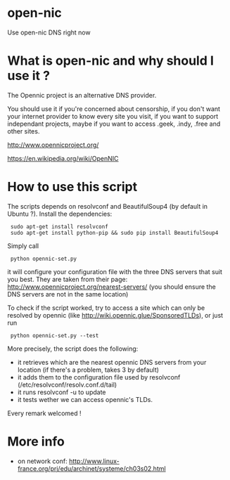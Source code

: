 open-nic
========

Use open-nic DNS right now

What is open-nic and why should I use it ?
=================
The Opennic project is an alternative DNS provider.

You should use it if you're concerned about censorship, if you don't
want your internet provider to know every site you visit, if you want
to support independant projects, maybe if you want to access .geek,
.indy, .free and other sites.

http://www.opennicproject.org/

https://en.wikipedia.org/wiki/OpenNIC


How to use this script
======================

The scripts depends on resolvconf and BeautifulSoup4 (by default in Ubuntu ?).
Install the dependencies:

     sudo apt-get install resolvconf
     sudo apt-get install python-pip && sudo pip install BeautifulSoup4

Simply call

     python opennic-set.py

it will configure your configuration file with the three DNS servers
that suit you best. They are taken from their page: http://www.opennicproject.org/nearest-servers/
(you should ensure the DNS servers are not in the same location)

To check if the script worked, try to access a site which can only be resolved by opennic (like http://wiki.opennic.glue/SponsoredTLDs), or just run

     python opennic-set.py --test

More precisely, the script does the following:
- it retrieves which are the nearest opennic DNS servers from your location (if there's a problem, takes 3 by default)
- it adds them to the configuration file used by resolvconf (/etc/resolvconf/resolv.conf.d/tail)
- it runs resolvconf -u to update 
- it tests wether we can access opennic's TLDs.

Every remark welcomed !

More info
=========
- on network conf: http://www.linux-france.org/prj/edu/archinet/systeme/ch03s02.html
